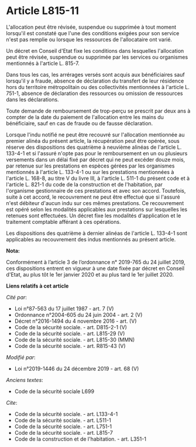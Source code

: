 # Article L815-11

L'allocation peut être révisée, suspendue ou supprimée à tout moment lorsqu'il est constaté que l'une des conditions exigées
pour son service n'est pas remplie ou lorsque les ressources de l'allocataire ont varié.

Un décret en Conseil d'Etat fixe les conditions dans lesquelles l'allocation peut être révisée, suspendue ou supprimée par
les services ou organismes mentionnés à l'article L. 815-7.

Dans tous les cas, les arrérages versés sont acquis aux bénéficiaires sauf lorsqu'il y a fraude, absence de déclaration du
transfert de leur résidence hors du territoire métropolitain ou des collectivités mentionnées à l'article L. 751-1, absence
de déclaration des ressources ou omission de ressources dans les déclarations.

Toute demande de remboursement de trop-perçu se prescrit par deux ans à compter de la date du paiement de l'allocation entre
les mains du bénéficiaire, sauf en cas de fraude ou de fausse déclaration.

Lorsque l'indu notifié ne peut être recouvré sur l'allocation mentionnée au premier alinéa du présent article, la
récupération peut être opérée, sous réserve des dispositions des quatrième à neuvième alinéas de l'article L. 133-4-1 et si
l'assuré n'opte pas pour le remboursement en un ou plusieurs versements dans un délai fixé par décret qui ne peut excéder
douze mois, par retenue sur les prestations en espèces gérées par les organismes mentionnés à l'article L. 133-4-1 ou sur les
prestations mentionnées à l'article L. 168-8, au titre V du livre III, à l'article L. 511-1 du présent code et à l'article L.
821-1 du code de la construction et de l'habitation, par l'organisme gestionnaire de ces prestations et avec son accord.
Toutefois, suite à cet accord, le recouvrement ne peut être effectué que si l'assuré n'est débiteur d'aucun indu sur ces
mêmes prestations. Ce recouvrement est opéré selon les modalités applicables aux prestations sur lesquelles les retenues sont
effectuées. Un décret fixe les modalités d'application et le traitement comptable afférant à ces opérations.

Les dispositions des quatrième à dernier alinéas de l'article L. 133-4-1 sont applicables au recouvrement des indus
mentionnés au présent article.

**Nota:**

Conformément à l’article 3 de l’ordonnance n° 2019-765 du 24 juillet 2019, ces dispositions entrent en vigueur à une date
fixée par décret en Conseil d'Etat, au plus tôt le 1er janvier 2020 et au plus tard le 1er juillet 2020.

**Liens relatifs à cet article**

_Cité par_:

  - Loi n°87-563 du 17 juillet 1987 - art. 7 (V)
  - Ordonnance n°2004-605 du 24 juin 2004 - art. 2 (V)
  - Décret n°2016-1494 du 4 novembre 2016 - art. (V)
  - Code de la sécurité sociale. - art. D815-2-1 (V)
  - Code de la sécurité sociale. - art. L815-29 (V)
  - Code de la sécurité sociale. - art. L815-30 (MMN)
  - Code de la sécurité sociale. - art. R815-43 (V)

_Modifié par_:

  - Loi n°2019-1446 du 24 décembre 2019 - art. 68 (V)

_Anciens textes_:

  - Code de la sécurité sociale L699

_Cite_:

  - Code de la sécurité sociale. - art. L133-4-1
  - Code de la sécurité sociale. - art. L511-1
  - Code de la sécurité sociale. - art. L751-1
  - Code de la sécurité sociale. - art. L815-7
  - Code de la construction et de l'habitation. - art. L351-1
